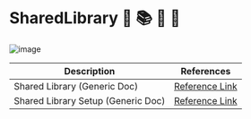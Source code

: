 # SharedLibrary 🏫 📚 📖 📘
![image](https://github.com/CodeOps-Hub/SharedLibrary/assets/156056444/dc983573-04bb-4da8-91fa-f12599a9e241)

| Description                                   | References  
| --------------------------------------------  | -------------------------------------------------|
| Shared Library (Generic Doc) | [Reference Link](https://github.com/avengers-p7/Documentation/blob/main/Application_CI/Implementation/GenericDoc/jenkinsPipeline.md) |
| Shared Library Setup (Generic Doc) | [Reference Link](https://github.com/avengers-p7/Documentation/blob/main/Application_CI/Implementation/GenericDoc/sharedLibrary/setup.md) |
